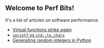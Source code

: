 ## Welcome to Perf Bits!

It's a list of articles on software performance.

- [Virtual functions strike again](virtual-functions-strike-again.jl.html)
- [`sprintf` vs `std::to_chars`](sprintf_vs_to_chars.jl.html)
- [Generating random integers in Python](random_vs_randint.jl.html)
